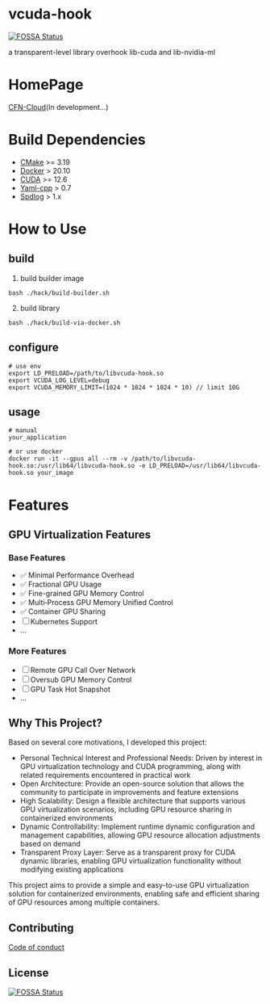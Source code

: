 # vcuda-hook
[![FOSSA Status](https://app.fossa.com/api/projects/git%2Bgithub.com%2FScaletKlazz%2Fvcuda-hook.svg?type=shield)](https://app.fossa.com/projects/git%2Bgithub.com%2FScaletKlazz%2Fvcuda-hook?ref=badge_shield)


a transparent-level library overhook lib-cuda and lib-nvidia-ml

# HomePage
[CFN-Cloud](https://www.cfncloud.com)(In development...)

# Build Dependencies
- [CMake](https://cmake.org) >= 3.19
- [Docker](https://www.docker.com) > 20.10
- [CUDA](https://developer.nvidia.com/cuda-zone) >= 12.6
- [Yaml-cpp](https://github.com/jbeder/yaml-cpp) > 0.7
- [Spdlog](https://github.com/gabime/spdlog) > 1.x

# How to Use
## build
1. build builder image
```
bash ./hack/build-builder.sh
```
2. build library
```
bash ./hack/build-via-docker.sh
```
## configure
```
# use env
export LD_PRELOAD=/path/to/libvcuda-hook.so
export VCUDA_LOG_LEVEL=debug
export VCUDA_MEMORY_LIMIT=(1024 * 1024 * 1024 * 10) // limit 10G
```
## usage
```
# manual
your_application

# or use docker
docker run -it --gpus all --rm -v /path/to/libvcuda-hook.so:/usr/lib64/libvcuda-hook.so -e LD_PRELOAD=/usr/lib64/libvcuda-hook.so your_image
```

# Features

## GPU Virtualization Features

### Base Features
- ✅ Minimal Performance Overhead
- ✅ Fractional GPU Usage
- ✅ Fine-grained GPU Memory Control
- ✅ Multi‑Process GPU Memory Unified Control
- ✅ Container GPU Sharing
- ☐ Kubernetes Support
- ...

### More Features
- ☐ Remote GPU Call Over Network
- ☐ Oversub GPU Memory Control
- ☐ GPU Task Hot Snapshot
- ...


## Why This Project?
Based on several core motivations, I developed this project:

- Personal Technical Interest and Professional Needs: Driven by interest in GPU virtualization technology and CUDA programming, along with related requirements encountered in practical work
- Open Architecture: Provide an open-source solution that allows the community to participate in improvements and feature extensions
- High Scalability: Design a flexible architecture that supports various GPU virtualization scenarios, including GPU resource sharing in containerized environments
- Dynamic Controllability: Implement runtime dynamic configuration and management capabilities, allowing GPU resource allocation adjustments based on demand
- Transparent Proxy Layer: Serve as a transparent proxy for CUDA dynamic libraries, enabling GPU virtualization functionality without modifying existing applications

This project aims to provide a simple and easy-to-use GPU virtualization solution for containerized environments, enabling safe and efficient sharing of GPU resources among multiple containers.

## Contributing
[Code of conduct](/CODE_OF_CONDUCT.md)

## License
[![FOSSA Status](https://app.fossa.com/api/projects/git%2Bgithub.com%2FScaletKlazz%2Fvcuda-hook.svg?type=large)](https://app.fossa.com/projects/git%2Bgithub.com%2FScaletKlazz%2Fvcuda-hook?ref=badge_large)